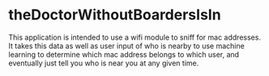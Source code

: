 theDoctorWithoutBoardersIsIn
============================

This application is intended to use a wifi module to sniff for mac addresses. It takes this data as well as user input of who is nearby to use machine learning to determine which mac address belongs to which user, and eventually just tell you who is near you at any given time.
